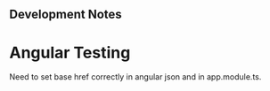 ## Development Notes

# Angular Testing

Need to set base href correctly in angular json and in app.module.ts.